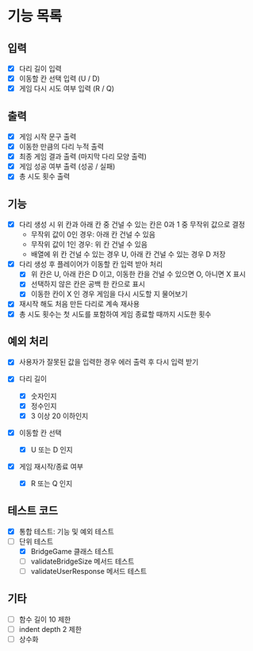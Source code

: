 # 기능 목록

## 입력
  - [x] 다리 길이 입력
  - [x] 이동할 칸 선택 입력 (U / D)
  - [x] 게임 다시 시도 여부 입력 (R / Q)

## 출력
  - [x] 게임 시작 문구 출력
  - [x] 이동한 만큼의 다리 누적 출력
  - [x] 최종 게임 결과 출력 (마지막 다리 모양 출력)
  - [x] 게임 성공 여부 출력 (성공 / 실패)
  - [x] 총 시도 횟수 출력

## 기능
  - [x] 다리 생성 시 위 칸과 아래 칸 중 건널 수 있는 칸은 0과 1 중 무작위 값으로 결정
    - 무작위 값이 0인 경우: 아래 칸 건널 수 있음
    - 무작위 값이 1인 경우: 위 칸 건널 수 있음
    - 배열에 위 칸 건널 수 있는 경우 U, 아래 칸 건널 수 있는 경우 D 저장
  - [x] 다리 생성 후 플레이어가 이동할 칸 입력 받아 처리
    - [x] 위 칸은 U, 아래 칸은 D 이고, 이동한 칸을 건널 수 있으면 O, 아니면 X 표시
    - [x] 선택하지 않은 칸은 공백 한 칸으로 표시
    - [x] 이동한 칸이 X 인 경우 게임을 다시 시도할 지 물어보기
  - [x] 재시작 해도 처음 만든 다리로 계속 재사용
  - [x] 총 시도 횟수는 첫 시도를 포함하여 게임 종료할 때까지 시도한 횟수

## 예외 처리
  - [x] 사용자가 잘못된 값을 입력한 경우 에러 출력 후 다시 입력 받기

  - [x] 다리 길이
    - [x] 숫자인지
    - [x] 정수인지
    - [x] 3 이상 20 이하인지
  
  - [x] 이동할 칸 선택
    - [x] U 또는 D 인지
  
  - [x] 게임 재시작/종료 여부
    - [x] R 또는 Q 인지

## 테스트 코드
  - [x] 통합 테스트: 기능 및 예외 테스트
  - [ ] 단위 테스트
    - [x] BridgeGame 클래스 테스트
    - [ ] validateBridgeSize 메서드 테스트
    - [ ] validateUserResponse 메서드 테스트

## 기타
  - [ ] 함수 길이 10 제한
  - [ ] indent depth 2 제한
  - [ ] 상수화
